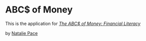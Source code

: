 # ABC$ of Money

This is the application for 
[*The ABC$ of Money: Financial Literacy*](http://Theabcsofmoney.com)

by [Natalie Pace](http://http://www.nataliepace.com/)
